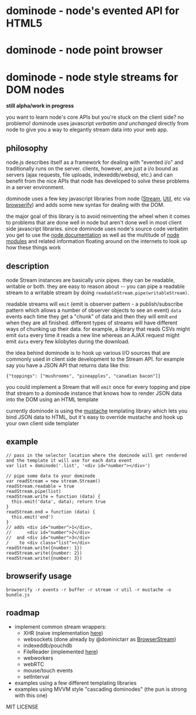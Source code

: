 # dominode - node's evented API for HTML5
# dominode - node point browser
# dominode - node style streams for DOM nodes

**still alpha/work in progress**

you want to learn node's core APIs but you're stuck on the client side? no problemo! dominode uses javascript _verbatim and unchanged_ directly from node to give you a way to elegantly stream data into your web app.

## philosophy

node.js describes itself as a framework for dealing with "evented i/o" and traditionally runs on the server. clients, however, are just a i/o bound as servers (ajax requests, file uploads, indexeddb/websql, etc.) and can benefit from the nice APIs that node has developed to solve these problems in a server environment.

dominode uses a few key javascript libraries from node ([Stream](http://nodejs.org/api/stream.html), [Util](http://nodejs.org/api/util.html), etc via [browserify](https://github.com/substack/node-browserify)) and adds some new syntax for dealing with the DOM.

the major goal of this library is to avoid reinventing the wheel when it comes to problems that are done well in node but aren't done well in most client side javascript libraries. since dominode uses node's source code verbatim you get to use the [node documentation](http://nodejs.org/api/) as well as the multitude of [node modules](http://search.npmjs.org) and related information floating around on the internets to look up how these things work

## description

node Stream instances are basically unix pipes. they can be readable, writable or both. they are easy to reason about -- you can pipe a readable stream to a writable stream by doing `readableStream.pipe(writableStream)`.

readable streams will `emit` (emit is observer pattern - a publish/subscribe pattern which allows a number of observer objects to see an event) `data` events each time they get a "chunk" of data and then they will emit `end` when they are all finished. different types of streams will have different ways of chunking up their data. for example, a library that reads CSVs might emit `data` every time it reads a new line whereas an AJAX request might emit `data` every few kilobytes during the download.

the idea behind dominode is to hook up various I/O sources that are commonly used in client side development to the Stream API. for example say you have a JSON API that returns data like this:

    {"toppings": ["mushrooms", "pineapples", "canadian bacon"]}

you could implement a Stream that will `emit` once for every topping and pipe that stream to a dominode instance that knows how to render JSON data into the DOM using an HTML template

currently dominode is using the [mustache](https://github.com/janl/mustache.js) templating library which lets you bind JSON data to HTML, but it's easy to override mustache and hook up your own client side templater

## example

    // pass in the selector location where the dominode will get rendered and the template it will use for each data event
    var list = dominode('.list', '<div id="number"></div>')
    
    // pipe some data to your dominode
    var readStream = new stream.Stream()
    readStream.readable = true
    readStream.pipe(list)
    readStream.write = function (data) {
      this.emit('data', data); return true
    }
    readStream.end = function (data) {
      this.emit('end')
    }
    // adds <div id="number">1</div>,
    //      <div id="number">2</div>
    //  and <div id="number">3</div>
    /    to <div class="list"></div>
    readStream.write({number: 1})
    readStream.write({number: 2})
    readStream.write({number: 3})

## browserify usage

`browserify -r events -r buffer -r stream -r util -r mustache -o bundle.js`

## roadmap

 - implement common stream wrappers:
   - XHR (naive implementation [here](https://github.com/maxogden/streaming-xhr-example/blob/master/attachments/streaming-xhr.js#L78))
   - websockets (done already by @dominictarr as [BrowserStream](https://github.com/dominictarr/browser-stream))
   - indexeddb/pouchdb
   - FileReader (implemented [here](https://github.com/wookiehangover/dominode-filestream))
   - webworkers
   - webRTC
   - mouse/touch events
   - setInterval
 - examples using a few different templating libraries
 - examples using MVVM style "cascading dominodes" (the pun is strong with this one)

MIT LICENSE
